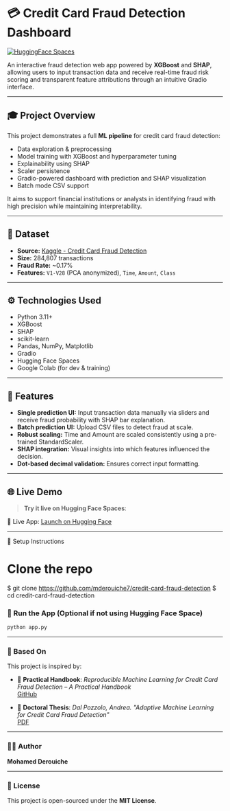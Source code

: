 # 💳 Credit Card Fraud Detection Dashboard

[![HuggingFace Spaces](https://img.shields.io/badge/Gradio-App-blue?logo=gradio)](https://huggingface.co/spaces/mderouiche7/credit-card-fraud-app)

An interactive fraud detection web app powered by **XGBoost** and **SHAP**, allowing users to input transaction data and receive real-time fraud risk scoring and transparent feature attributions through an intuitive Gradio interface.

---

## 🎓 Project Overview

This project demonstrates a full **ML pipeline** for credit card fraud detection:
- Data exploration & preprocessing
- Model training with XGBoost and hyperparameter tuning
- Explainability using SHAP
- Scaler persistence
- Gradio-powered dashboard with prediction and SHAP visualization
- Batch mode CSV support

It aims to support financial institutions or analysts in identifying fraud with high precision while maintaining interpretability.

---

## 📅 Dataset

- **Source:** [Kaggle - Credit Card Fraud Detection](https://www.kaggle.com/datasets/mlg-ulb/creditcardfraud)
- **Size:** 284,807 transactions
- **Fraud Rate:** ~0.17%
- **Features:** `V1-V28` (PCA anonymized), `Time`, `Amount`, `Class`

---

## ⚙️ Technologies Used

- Python 3.11+
- XGBoost
- SHAP
- scikit-learn
- Pandas, NumPy, Matplotlib
- Gradio
- Hugging Face Spaces
- Google Colab (for dev & training)

---

## 🌟 Features

- **Single prediction UI:** Input transaction data manually via sliders and receive fraud probability with SHAP bar explanation.
- **Batch prediction UI:** Upload CSV files to detect fraud at scale.
- **Robust scaling:** Time and Amount are scaled consistently using a pre-trained StandardScaler.
- **SHAP integration:** Visual insights into which features influenced the decision.
- **Dot-based decimal validation:** Ensures correct input formatting.

---

## 🌐 Live Demo

> **Try it live on Hugging Face Spaces**:
>
🔴 Live App: [Launch on Hugging Face](https://huggingface.co/spaces/xkakashi/credit-card-fraud-app)

---
🎡 Setup Instructions

# Clone the repo
$ git clone https://github.com/mderouiche7/credit-card-fraud-detection
$ cd credit-card-fraud-detection


### 🚀 Run the App (Optional if not using Hugging Face Space)

```bash
python app.py
```

---

### 🧠 Based On

This project is inspired by:

- 📘 **Practical Handbook**: *Reproducible Machine Learning for Credit Card Fraud Detection – A Practical Handbook*  
  [GitHub](https://github.com/username/project-link) <!-- Replace with real link -->

- 📄 **Doctoral Thesis**: *Dal Pozzolo, Andrea. "Adaptive Machine Learning for Credit Card Fraud Detection"*  
  [PDF](https://example.com/thesis.pdf) <!-- Replace with real link -->

---

### 👨‍💻 Author

**Mohamed Derouiche**  

---

### 🔐 License

This project is open-sourced under the **MIT License**.



